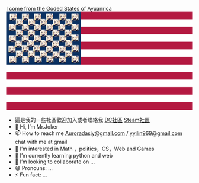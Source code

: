 <span style="font-size: 36">I come from the Goded States of Ayuanrica </span>
![Image of your project](111.jpg)
- 這是我的一些社區歡迎加入或者聯絡我  [DC社區](https://discord.gg/QBEm5Cc7) [Steam社區](https://steamcommunity.com/chat/invite/EEBIr9Hu)
- 👋 Hi, I’m Mr.Joker
- 📫 How to reach me  Auroradasiy@gmail.com / yyilin969@gmail.com
chat with me at gmail
- 👀 I’m interested in Math ，politics，CS，Web and Games
- 🌱 I’m currently learning python and web 
- 💞️ I’m looking to collaborate on ...
- 😄 Pronouns: ...
- ⚡ Fun fact: ...

<!---
AuroraDasiy/AuroraDasiy is a ✨ special ✨ repository because its `README.md` (this file) appears on your GitHub profile.
You can click the Preview link to take a look at your changes.
--->
